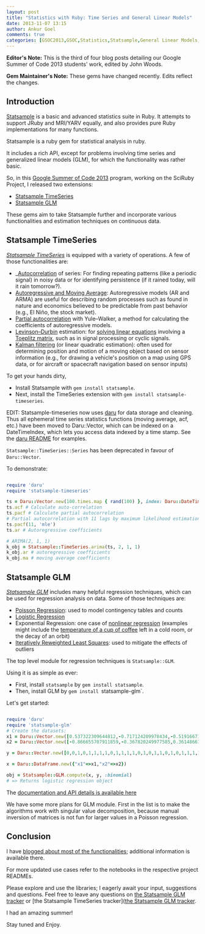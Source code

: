 ```yaml
---
layout: post
title: "Statistics with Ruby: Time Series and General Linear Models"
date: 2013-11-07 13:15
author: Ankur Goel
comments: true
categories: [GSOC2013,GSOC,Statistics,Statsample,General Linear Models,Time Series,Kalman Filter]
---
```


<p class="note"><strong>Editor's Note:</strong> This is the third of four blog posts detailing our Google Summer of
Code 2013 students' work, edited by John Woods.</p>

<p class="note"><strong>Gem Maintainer's Note:</strong> These gems have changed recently. Edits reflect the changes.</p>

Introduction
------------
[Statsample](https://github.com/clbustos/statsample/) is a basic and advanced statistics suite in Ruby. It attempts to support JRuby and MRI/YARV equally, and also provides pure Ruby implementations for many functions.

Statsample is a ruby gem for statistical analysis in ruby.

It includes a rich API, except for problems involving time series and generalized linear models (GLM), for which the functionality was rather basic.

So, in this [Google Summer of Code 2013](https://www.google-melange.com/gsoc/homepage/google/gsoc2013) program, working on the SciRuby Project, I released two extensions:

* [Statsample TimeSeries](http://github.com/sciruby/statsample-timeseries)
* [Statsample GLM](https://github.com/sciruby/statsample-glm)

These gems aim to take Statsample further and incorporate various functionalities and estimation techniques on continuous data.

Statsample TimeSeries
---------------------

[*Statsample TimeSeries*](https://rubygems.org/gems/statsample-timeseries) is equipped with a variety of operations. A few of those functionalities are:

* _[Autocorrelation](http://en.wikipedia.org/wiki/Autocorrelation) of series: For finding repeating patterns (like a periodic signal) in noisy data or for identifying persistence (if it rained today, will it rain tomorrow?).
* [Autoregressive and Moving Average](http://en.wikipedia.org/wiki/Autoregressive_moving_average_model): Autoregressive models (AR and ARMA) are useful for describing random processes such as found in nature and economics believed to be
predictable from past behavior (e.g., El Niño, the stock market).
* [Partial autocorrelation](http://en.wikipedia.org/wiki/Partial_autocorrelation_function) with Yule&ndash;Walker, a method for calculating the coefficients of autoregressive models.
* [Levinson&ndash;Durbin](http://en.wikipedia.org/wiki/Levinson_recursion) estimation: for [solving linear equations](http://www.mathworks.com/help/dsp/ref/levinsondurbin.html) involving a [Toeplitz matrix](http://en.wikipedia.org/wiki/Toeplitz_matrix), such as in signal processing or cyclic signals.
* [Kalman filtering](http://en.wikipedia.org/wiki/Kalman_filter) (or linear quadratic estimation): often used for determining position and motion of a moving object based on sensor information (e.g., for drawing a vehicle's position on a map using GPS data, or for aircraft or spacecraft navigation based on sensor inputs)

To get your hands dirty, 

* Install Statsample with `gem install statsample`.
* Next, install the TimeSeries extension with `gem install statsample-timeseries`.

EDIT: Statsample-timeseries now uses [daru](www.github.com/v0dro/daru/) for data storage and cleaning. Thus all ephemeral time series statistics functions (moving average, acf, etc.) have been moved to Daru::Vector, which can be indexed on a DateTimeIndex, which lets you access data indexed by a time stamp. See the [daru README](https://github.com/v0dro/daru/blob/master/README.md) for examples.

`Statsample::TimeSeries::Series` has been deprecated in favour of `Daru::Vector`.

To demonstrate:
```ruby

require 'daru'
require 'statsample-timeseries'

ts = Daru::Vector.new(100.times.map { rand(100) }, index: Daru::DateTimeIndex.date_range(:start => '2012-2', :periods => 100))
ts.acf # Calculate auto-correlation
ts.pacf # Calculate partial autocorrelation
# Partial autocorrelation with 11 lags by maximum likelihood estimation
ts.pacf(11, 'mle') 
ts.ar # Autoregressive coefficients

# ARIMA(2, 1, 1)
k_obj = Statsample::TimeSeries.arima(ts, 2, 1, 1)
k_obj.ar # autoregressive coefficients
k_obj.ma # moving average coefficients

```

Statsample GLM
--------------
[*Statsample GLM*](https://rubygems.org/gems/statsample-glm) includes many helpful regression techniques, which can be used for regression analysis on data.
Some of those techniques are:  

* [Poisson Regression](http://en.wikipedia.org/wiki/Poisson_regression): used to model contingency tables and counts
* [Logistic Regression](http://en.wikipedia.org/wiki/Logistic_regression)
* Exponential Regression: one case of [nonlinear regression](http://en.wikipedia.org/wiki/Nonlinear_regression) (examples might include the [temperature of a cup of coffee](http://mathbits.com/MathBits/TISection/Statistics2/exponential.htm) left in a cold room, or the decay of an orbit)
* [Iteratively Reweighted Least Squares](http://en.wikipedia.org/wiki/Iteratively_reweighted_least_squares): used to mitigate the effects of outliers

The top level module for regression techniques is `Statsample::GLM`.

Using it is as simple as ever:

* First, install `statsample` by `gem install statsample`.
* Then, install GLM by `gem install `statsample-glm`.

Let's get started:

```ruby

require 'daru'
require 'statsample-glm'
# Create the datasets:
x1 = Daru::Vector.new([0.537322309644812,-0.717124209978434,-0.519166718891331,0.434970973986765,-0.761822002215759,1.51170030921189,0.883854199811195,-0.908689798854196,1.70331977539793,-0.246971150634099,-1.59077593922623,-0.721548040910253,0.467025703920194,-0.510132788447137,0.430106510266798,-0.144353683251536,-1.54943800728303,0.849307651309298,-0.640304240933579,1.31462478279425,-0.399783455165345,0.0453055645017902,-2.58212161987746,-1.16484414309359,-1.08829266466281,-0.243893919684792,-1.96655661929441,0.301335373291024,-0.665832694463588,-0.0120650855753837,1.5116066367604,0.557300353673344,1.12829931872045,0.234443748015922,-2.03486690662651,0.275544751380246,-0.231465849558696,-0.356880153225012,-0.57746647541923,1.35758352580655,1.23971669378224,-0.662466275100489,0.313263561921793,-1.08783223256362,1.41964722846899,1.29325100940785,0.72153880625103,0.440580131022748,0.0351917814720056, -0.142353224879252])
x2 = Daru::Vector.new([-0.866655707911859,-0.367820249977585,0.361486610435,0.857332626245179,0.133438466268095,0.716104533073575,1.77206093023382,-0.10136697295802,-0.777086491435508,-0.204573554913706,0.963353531412233,-1.10103024900542,-0.404372761837392,-0.230226345183469,0.0363730246866971,-0.838265540390497,1.12543549657924,-0.57929175648001,-0.747060244805248,0.58946979365152,-0.531952663697324,1.53338594419818,0.521992029051441,1.41631763288724,0.611402316795129,-0.518355638373296,-0.515192557101107,-0.672697937866108,1.84347042325327,-0.21195540664804,-0.269869371631611,0.296155694010096,-2.18097898069634,-1.21314663927206,1.49193669881581,1.38969280369493,-0.400680808117106,-1.87282814976479,1.82394870451051,0.637864732838274,-0.141155946382493,0.0699950644281617,1.32568550595165,-0.412599258349398,0.14436832227506,-1.16507785388489,-2.16782049922428,0.24318371493798,0.258954871320764,-0.151966534521183])

y = Daru::Vector.new([0,0,1,0,1,1,1,1,0,1,1,1,1,0,1,0,1,1,0,1,0,1,1,1,1,0,0,1,1,0,0,1,0,0,1,1,0,0,1,1,0,1,1,1,1,0,0,0,1,1])

x = Daru::DataFrame.new({"x1"=>x1,"x2"=>x2})

obj = Statsample::GLM.compute(x, y, :binomial)
# => Returns logistic regression object
```
The [documentation and API details is available here](http://rubydoc.info/gems/statsample-glm/Statsample/Regression)

We have some more plans for GLM module. First in the list is to make the algorithms work with singular value decomposition, because manual inversion of matrices is not fun for larger values in a Poisson regression.

Conclusion
----------

I have [blogged about most of the functionalities](http://ankurgoel.com); additional information is available there.

For more updated use cases refer to the notebooks in the respective project READMEs.

Please explore and use the libraries; I eagerly await your input, suggestions and questions. Feel free to leave any questions on [the Statsample GLM tracker](http://github.com/SciRuby/statsample-glm/issues) or [the Statsample TimeSeries tracker]([the Statsample GLM tracker](http://github.com/SciRuby/statsample-glm/issues).

I had an amazing summer!

Stay tuned and Enjoy.
